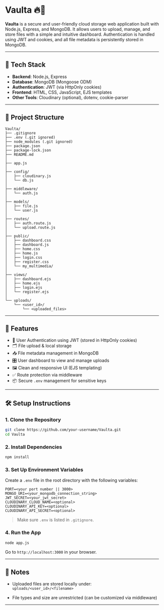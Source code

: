 
# Vaulta 🔥💙

**Vaulta** is a secure and user-friendly cloud storage web application built with Node.js, Express, and MongoDB. It allows users to upload, manage, and store files with a simple and intuitive dashboard. Authentication is handled using JWT and cookies, and all file metadata is persistently stored in MongoDB.

---

## 🔧 Tech Stack

- **Backend**: Node.js, Express
- **Database**: MongoDB (Mongoose ODM)
- **Authentication**: JWT (via HttpOnly cookies)
- **Frontend**: HTML, CSS, JavaScript, EJS templates
- **Other Tools**: Cloudinary (optional), dotenv, cookie-parser

---

## 📁 Project Structure

```
Vaulta/
├── .gitignore
├── .env (.git ignored)
├── node_modules (.git ignored)
├── package.json
├── package-lock.json
├── README.md
│
├── app.js
│
├── config/
│   ├── cloudinary.js
│   └── db.js
│
├── middleware/
│   └── auth.js
│
├── models/
│   ├── file.js
│   └── user.js
│
├── routes/
│   ├── auth.route.js
│   └── upload.route.js
│
├── public/
│   ├── dashboard.css
│   ├── dashboard.js
│   ├── home.css
│   ├── home.js
│   ├── login.css
│   ├── register.css
│   └── my_multimedia/
│
├── views/
│   ├── dashboard.ejs
│   ├── home.ejs
│   ├── login.ejs
│   └── register.ejs
│
└── uploads/
    └── <user_id>/
        └── <uploaded_files>
```

---

## 🚀 Features

- 🔐 User Authentication using JWT (stored in HttpOnly cookies)
- 🗂 File upload & local storage
- 📥 File metadata management in MongoDB
- 🎛 User dashboard to view and manage uploads
- 🖼 Clean and responsive UI (EJS templating)
- ✅ Route protection via middleware
- 📦 Secure `.env` management for sensitive keys

---

## 🛠 Setup Instructions

### 1. Clone the Repository

```bash
git clone https://github.com/your-username/Vaulta.git
cd Vaulta
```

### 2. Install Dependencies

```bash
npm install
```

### 3. Set Up Environment Variables

Create a `.env` file in the root directory with the following variables:

```env
PORT=<your port number || 3000>
MONGO_URI=<your_mongodb_connection_string>
JWT_SECRET=<your_jwt_secret>
CLOUDINARY_CLOUD_NAME=<optional>
CLOUDINARY_API_KEY=<optional>
CLOUDINARY_API_SECRET=<optional>
```

> Make sure `.env` is listed in `.gitignore`.

### 4. Run the App

```bash
node app.js
```

Go to `http://localhost:3000` in your browser.

---

## 📌 Notes

- Uploaded files are stored locally under:  
  `uploads/<user_id>/<filename>`

- File types and size are unrestricted (can be customized via middleware)

---


